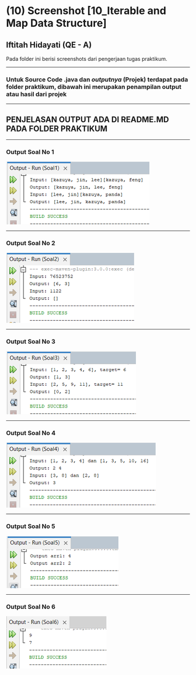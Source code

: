 # (10) Screenshot [10_Iterable and Map Data Structure]
## Iftitah Hidayati (QE - A)
Pada folder ini berisi screenshots dari pengerjaan tugas praktikum.

___
### Untuk Source Code .java dan *outputnya* (Projek) terdapat pada folder praktikum, **dibawah ini merupakan penampilan output atau hasil dari projek**

___
## **PENJELASAN OUTPUT ADA DI README.MD PADA FOLDER PRAKTIKUM**
___
### **Output Soal No 1**

<img src="./Soal1/output-soal1.png">

___
### **Output Soal No 2**

<img src="./Soal2/output-soal2.png">

___
### **Output Soal No 3**

<img src="./Soal3/output-soal3.png">

___
### **Output Soal No 4**

<img src="./Soal4/output-soal4.png">

___
### **Output Soal No 5**

<img src="./Soal5/output-soal5.png">

___
### **Output Soal No 6**

<img src="./Soal6/output-soal6.png">
